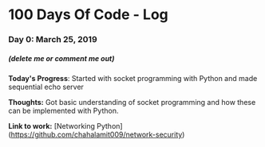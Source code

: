 # 100 Days Of Code - Log

### Day 0: March 25, 2019
##### (delete me or comment me out)

**Today's Progress**: Started with socket programming with Python and made sequential echo server

**Thoughts:** Got basic understanding of socket programming and how these can be implemented with Python.

**Link to work:** [Networking Python] (https://github.com/chahalamit009/network-security)
